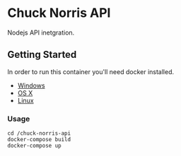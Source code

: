 # Chuck Norris API

Nodejs API inetgration.

## Getting Started

In order to run this container you'll need docker installed.

* [Windows](https://docs.docker.com/windows/started)
* [OS X](https://docs.docker.com/mac/started/)
* [Linux](https://docs.docker.com/linux/started/)

### Usage

```shell
cd /chuck-norris-api
docker-compose build
docker-compose up
```
